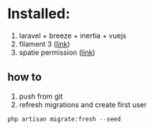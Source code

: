 # Installed:
1. laravel + breeze + inertia + vuejs
2. filament 3 ([link](https://filamentphp.com/docs/3.x/panels/installation))
3. spatie permission ([link](https://spatie.be/docs/laravel-permission/v6/introduction))

## how to
1. push from git
2. refresh migrations and create first user
```php
php artisan migrate:fresh --seed
```
